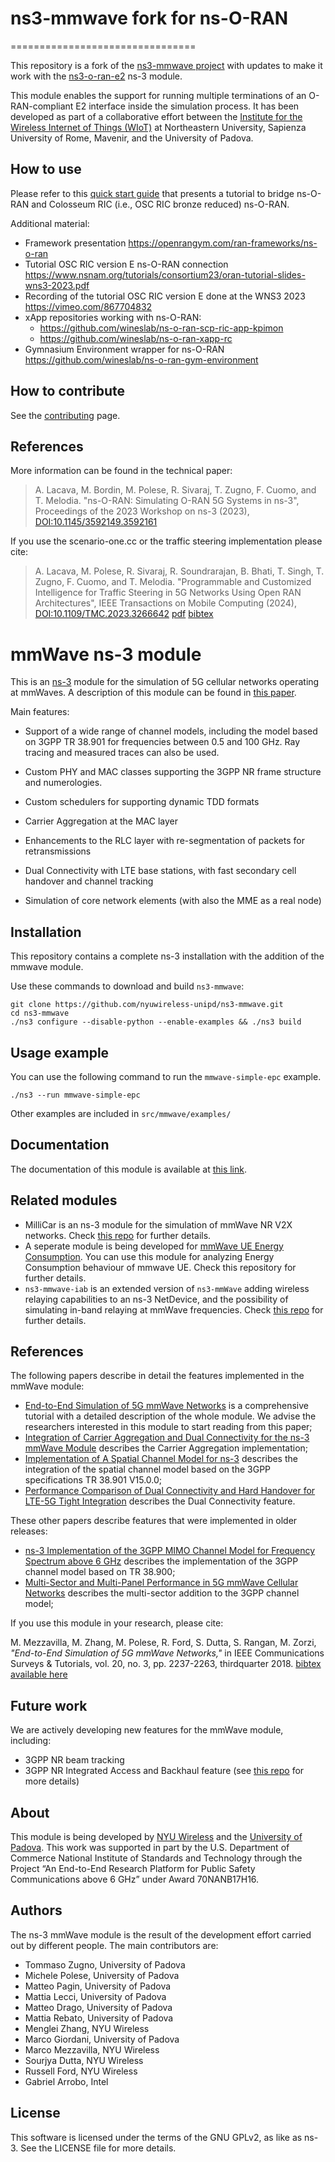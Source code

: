 # ns3-mmwave fork for ns-O-RAN

================================

This repository is a fork of the [ns3-mmwave project](https://github.com/nyuwireless-unipd/ns3-mmwave) with updates to make it work with the [ns3-o-ran-e2](https://github.com/o-ran-sc/sim-ns3-o-ran-e2) ns-3 module.

This module enables the support for running multiple terminations of an O-RAN-compliant E2 interface inside the simulation process. It has been developed as part of a collaborative effort between the [Institute for the Wireless Internet of Things (WIoT)](https://wiot.northeastern.edu) at Northeastern University, Sapienza University of Rome, Mavenir, and the University of Padova.

## How to use

Please refer to this [quick start guide](https://openrangym.com/tutorials/ns-o-ran) that presents a tutorial to bridge ns-O-RAN and Colosseum RIC (i.e., OSC RIC bronze reduced) ns-O-RAN.

Additional material:

- Framework presentation https://openrangym.com/ran-frameworks/ns-o-ran 
- Tutorial OSC RIC version E ns-O-RAN connection  https://www.nsnam.org/tutorials/consortium23/oran-tutorial-slides-wns3-2023.pdf 
- Recording of the tutorial OSC RIC version E done at the WNS3 2023 https://vimeo.com/867704832 
- xApp repositories working with ns-O-RAN:
  - https://github.com/wineslab/ns-o-ran-scp-ric-app-kpimon 
  - https://github.com/wineslab/ns-o-ran-xapp-rc 
- Gymnasium Environment wrapper for ns-O-RAN https://github.com/wineslab/ns-o-ran-gym-environment

## How to contribute

See the [contributing](./CONTRIBUTING.md) page.

## References

More information can be found in the technical paper:

> A. Lacava, M. Bordin, M. Polese, R. Sivaraj, T. Zugno, F. Cuomo, and T. Melodia. "ns-O-RAN: Simulating O-RAN 5G Systems in ns-3", Proceedings of the 2023 Workshop on ns-3 (2023), [DOI:10.1145/3592149.3592161](https://dl.acm.org/doi/abs/10.1145/3592149.3592161) 

If you use the scenario-one.cc or the traffic steering implementation please cite:

>A. Lacava, M. Polese, R. Sivaraj, R. Soundrarajan, B. Bhati, T. Singh, T. Zugno, F. Cuomo, and T. Melodia. "Programmable and Customized Intelligence for Traffic Steering in 5G Networks Using Open RAN Architectures", IEEE Transactions on Mobile Computing (2024), [DOI:10.1109/TMC.2023.3266642](https://doi.org/10.1109/TMC.2023.3266642) [pdf](https://ieeexplore.ieee.org/document/10102369) [bibtex](https://ece.northeastern.edu/wineslab/wines_bibtex/andrea/LacavaAMC22.txt)


# mmWave ns-3 module #

This is an [ns-3](https://www.nsnam.org "ns-3 Website") module for the simulation
of 5G cellular networks operating at mmWaves. A description of this module can be found in [this paper](https://ieeexplore.ieee.org/document/8344116/ "mmwave paper").

Main features:

* Support of a wide range of channel models, including the model based on 3GPP TR 38.901 for frequencies between 0.5 and 100 GHz. Ray tracing and measured traces can also be used.

* Custom PHY and MAC classes supporting the 3GPP NR frame structure and numerologies.

* Custom schedulers for supporting dynamic TDD formats

* Carrier Aggregation at the MAC layer

* Enhancements to the RLC layer with re-segmentation of packets for retransmissions

* Dual Connectivity with LTE base stations, with fast secondary cell handover and channel tracking

* Simulation of core network elements (with also the MME as a real node)

## Installation
This repository contains a complete ns-3 installation with the addition of the mmwave module. 

Use these commands to download and build `ns3-mmwave`:
```
git clone https://github.com/nyuwireless-unipd/ns3-mmwave.git
cd ns3-mmwave
./ns3 configure --disable-python --enable-examples && ./ns3 build
```

## Usage example
You can use the following command to run the `mmwave-simple-epc` example. 
```
./ns3 --run mmwave-simple-epc
```
Other examples are included in `src/mmwave/examples/`

## Documentation
The documentation of this module is available at [this link](./src/mmwave/doc/mmwave-doc.md).

## Related modules
- MilliCar is an ns-3 module for the simulation of mmWave NR V2X networks. Check [this repo](https://github.com/signetlabdei/millicar) for further details.
- A seperate module is being developed for [mmWave UE Energy Consumption](https://github.com/arghasen10/mmwave-energy "mmwave-energy"). You can use this module for analyzing 
Energy Consumption behaviour of mmwave UE. Check this repository for further details.
- `ns3-mmwave-iab` is an extended version of `ns3-mmWave` adding wireless relaying capabilities to an ns-3 NetDevice, and the possibility of simulating in-band relaying at mmWave frequencies. Check [this repo](https://github.com/signetlabdei/ns3-mmwave-iab) for further details.

## References 
The following papers describe in detail the features implemented in the mmWave
module:
- [End-to-End Simulation of 5G mmWave Networks](https://ieeexplore.ieee.org/document/8344116/ "comst paper") is a comprehensive tutorial with a detailed description of the whole module. We advise the researchers interested in this module to start reading from this paper;
- [Integration of Carrier Aggregation and Dual Connectivity for the ns-3 mmWave Module](https://arxiv.org/abs/1802.06706 "wns3 2018") describes the Carrier Aggregation implementation;
- [Implementation of A Spatial Channel Model for ns-3](https://arxiv.org/abs/2002.09341 "wns3 2020") describes the integration of the spatial channel model based on the 3GPP specifications TR 38.901 V15.0.0;
- [Performance Comparison of Dual Connectivity and Hard Handover for LTE-5G Tight Integration](https://arxiv.org/abs/1607.05425 "simutools paper") describes the Dual Connectivity feature.

These other papers describe features that were implemented in older releases: 
- [ns-3 Implementation of the 3GPP MIMO Channel Model for Frequency Spectrum above 6 GHz](https://dl.acm.org/citation.cfm?id=3067678 "wns3 2017") describes the implementation of the 3GPP channel model based on TR 38.900;
- [Multi-Sector and Multi-Panel Performance in 5G mmWave Cellular Networks](https://arxiv.org/abs/1808.04905 "globecom2018") describes the multi-sector addition to the 3GPP channel model;

If you use this module in your research, please cite:

M. Mezzavilla, M. Zhang, M. Polese, R. Ford, S. Dutta, S. Rangan, M. Zorzi, _"End-to-End Simulation of 5G mmWave Networks,"_ in IEEE Communications Surveys & Tutorials, vol. 20, no. 3, pp. 2237-2263, thirdquarter 2018. [bibtex available here](https://ieeexplore.ieee.org/document/8344116/)

## Future work
We are actively developing new features for the mmWave module, including:
- 3GPP NR beam tracking
- 3GPP NR Integrated Access and Backhaul feature (see [this repo](https://github.com/signetlabdei/ns3-mmwave-iab) for more details)

## About
This module is being developed by [NYU Wireless](http://wireless.engineering.nyu.edu/) and the [University of Padova](http://mmwave.dei.unipd.it/).
This  work  was  supported  in  part by  the  U.S.  Department  of  Commerce  National  Institute  of  Standards  and Technology through the Project “An End-to-End Research Platform for Public Safety  Communications  above  6  GHz”  under  Award  70NANB17H16.



<!-- The new-handover branch offers integration between LTE and mmWave and dual connectivity features.
 -->

## Authors ##

The ns-3 mmWave module is the result of the development effort carried out by different people. The main contributors are: 
- Tommaso Zugno, University of Padova
- Michele Polese, University of Padova
- Matteo Pagin, University of Padova
- Mattia Lecci, University of Padova
- Matteo Drago, University of Padova
- Mattia Rebato, University of Padova
- Menglei Zhang, NYU Wireless
- Marco Giordani, University of Padova
- Marco Mezzavilla, NYU Wireless
- Sourjya Dutta, NYU Wireless
- Russell Ford, NYU Wireless
- Gabriel Arrobo, Intel

## License ##

This software is licensed under the terms of the GNU GPLv2, as like as ns-3. See the LICENSE file for more details.

